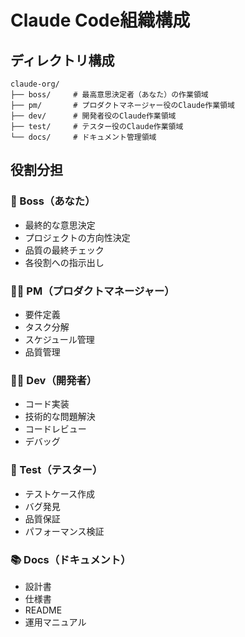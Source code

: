 # Claude Code組織構成

## ディレクトリ構成

```
claude-org/
├── boss/     # 最高意思決定者（あなた）の作業領域
├── pm/       # プロダクトマネージャー役のClaude作業領域
├── dev/      # 開発者役のClaude作業領域
├── test/     # テスター役のClaude作業領域
└── docs/     # ドキュメント管理領域
```

## 役割分担

### 🏢 Boss（あなた）
- 最終的な意思決定
- プロジェクトの方向性決定
- 品質の最終チェック
- 各役割への指示出し

### 👨‍💼 PM（プロダクトマネージャー）
- 要件定義
- タスク分解
- スケジュール管理
- 品質管理

### 👨‍💻 Dev（開発者）
- コード実装
- 技術的な問題解決
- コードレビュー
- デバッグ

### 🧪 Test（テスター）
- テストケース作成
- バグ発見
- 品質保証
- パフォーマンス検証

### 📚 Docs（ドキュメント）
- 設計書
- 仕様書
- README
- 運用マニュアル